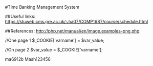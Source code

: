 #Time Banking Management System

##Useful links:
    https://stuweb.cms.gre.ac.uk/~ha07/COMP1687/course/schedule.html
    
##References:
    http://php.net/manual/en/image.examples-png.php
    
//One page 1
$_COOKIE['varname'] = $var_value;

//On page 2
$var_value = $_COOKIE['varname'];


ma6912b
Mash123456
